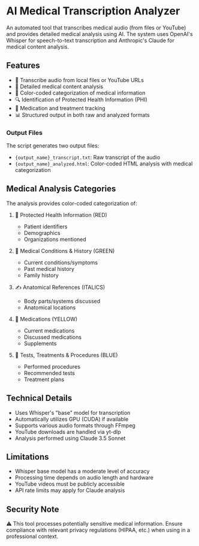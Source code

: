 # AI Medical Transcription Analyzer

An automated tool that transcribes medical audio (from files or YouTube) and provides detailed medical analysis using AI. The system uses OpenAI's Whisper for speech-to-text transcription and Anthropic's Claude for medical content analysis.

## Features

- 🎯 Transcribe audio from local files or YouTube URLs
- 🏥 Detailed medical content analysis
- 🎨 Color-coded categorization of medical information
- 🔍 Identification of Protected Health Information (PHI)
- 💊 Medication and treatment tracking
- 📊 Structured output in both raw and analyzed formats

### Output Files

The script generates two output files:
- `{output_name}_transcript.txt`: Raw transcript of the audio
- `{output_name}_analyzed.html`: Color-coded HTML analysis with medical categorization

## Medical Analysis Categories

The analysis provides color-coded categorization of:

1. 🔴 Protected Health Information (RED)
   - Patient identifiers
   - Demographics
   - Organizations mentioned

2. 💚 Medical Conditions & History (GREEN)
   - Current conditions/symptoms
   - Past medical history
   - Family history

3. ✍️ Anatomical References (ITALICS)
   - Body parts/systems discussed
   - Anatomical locations

4. 💛 Medications (YELLOW)
   - Current medications
   - Discussed medications
   - Supplements

5. 💙 Tests, Treatments & Procedures (BLUE)
   - Performed procedures
   - Recommended tests
   - Treatment plans

## Technical Details

- Uses Whisper's "base" model for transcription
- Automatically utilizes GPU (CUDA) if available
- Supports various audio formats through FFmpeg
- YouTube downloads are handled via yt-dlp
- Analysis performed using Claude 3.5 Sonnet

## Limitations

- Whisper base model has a moderate level of accuracy
- Processing time depends on audio length and hardware
- YouTube videos must be publicly accessible
- API rate limits may apply for Claude analysis

## Security Note

⚠️ This tool processes potentially sensitive medical information. Ensure compliance with relevant privacy regulations (HIPAA, etc.) when using in a professional context.
